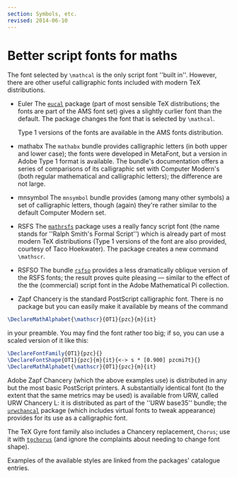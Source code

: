```yaml
---
section: Symbols, etc.
revised: 2014-06-10
---
```

# Better script fonts for maths

The font selected by `\mathcal` is the only script font ''built
in''. However, there are other useful calligraphic fonts included with
modern TeX distributions.

- Euler The [`eucal`](https://ctan.org/pkg/eucal) package (part of most sensible TeX
  distributions; the fonts are part of the AMS font set) gives
  a slightly curlier font than the default. The package changes the
  font that is selected by `\mathcal`.

  Type 1 versions of the fonts are available in the AMS fonts
  distribution.
- mathabx The `mathabx` bundle provides calligraphic
  letters (in both upper and lower case); the fonts were developed in
  MetaFont, but a version in Adobe Type 1 format is available.  The
  bundle's documentation offers a series of comparisons of its
  calligraphic set with Computer Modern's (both regular mathematical
  and calligraphic letters); the difference are not large.
- mnsymbol The `mnsymbol` bundle provides (among many
  other symbols) a set of calligraphic letters, though (again) they're
  rather similar to the default Computer Modern set.
- RSFS The [`mathrsfs`](https://ctan.org/pkg/mathrsfs) package uses a really fancy script
  font (the name stands for ''Ralph Smith's Formal Script'') which is
  already part of most modern TeX distributions (Type&nbsp;1 versions of
  the font are also provided, courtesy of Taco Hoekwater).  The package
  creates a new command `\mathscr`.
- RSFSO The bundle [`rsfso`](https://ctan.org/pkg/rsfso) provides a less dramatically
  oblique version of the RSFS fonts; the result proves quite
  pleasing&nbsp;&mdash; similar to the effect of the the (commercial) script
  font in the Adobe Mathematical Pi collection.
- Zapf Chancery is the standard PostScript calligraphic font.  There
  is no package but you can easily make it available by means of the
  command
```latex
\DeclareMathAlphabet{\mathscr}{OT1}{pzc}{m}{it} 
```
  in your preamble.  You may find the font rather too big; if so, you
  can use a scaled version of it like this:
```latex
\DeclareFontFamily{OT1}{pzc}{}
\DeclareFontShape{OT1}{pzc}{m}{it}{<-> s * [0.900] pzcmi7t}{}
\DeclareMathAlphabet{\mathscr}{OT1}{pzc}{m}{it}
```
  Adobe Zapf Chancery (which the above examples use) is distributed in
  any but the most basic PostScript printers.  A substantially identical
  font (to the extent that the same metrics may be used) is
  available from URW, called URW Chancery L: it is distributed
  as part of the ''URW base35'' bundle; the
  [`urwchancal`](https://ctan.org/pkg/urwchancal) package (which includes virtual fonts to tweak
  appearance) provides for its use as a calligraphic font.

  The TeX Gyre font family also includes a Chancery replacement,
  `Chorus`; use it with [`tgchorus`](https://ctan.org/pkg/tex-gyre) (and ignore the
  complaints about needing to change font shape).

Examples of the available styles are linked from the packages'
catalogue entries.

